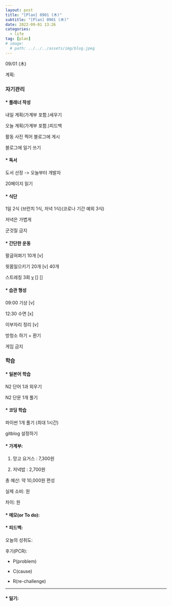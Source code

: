 ```yaml
---
layout: post
title: "[Plan] 0901 (木)"
subtitle: "[Plan] 0901 (木)"
date: 2022-09-01 13:26
categories:
  - life
tag: [plan]
# image:
  # path: ../../../assets/img/blog.jpeg
---
```


09/01 (木)

계획:

### 자기관리

#### * 플래너 작성

내일 계획(가계부 포함.)세우기 

오늘 계획(가계부 포함.)피드백 

활동 사진 찍어 블로그에 게시

블로그에 일기 쓰기 

#### * 독서

도서 선정 -> 오늘부터 개발자

20페이지 읽기 


#### * 식단

1일 2식 (브런치 1식, 저녁 1식)(코로나 기간 예외 3식) 

저녁은 가볍게 

군것질 금지 


#### * 간단한 운동

팔굽혀펴기 10개 [v]

윗몸일으키기 20개 [v] 40개

스트레칭 3회 [v](09:20) [] []


#### * 습관 형성

09:00 기상 [v]

12:30 수면 [x]

이부자리 정리 [v]

방청소 하기 + 환기 

게임 금지 


### 학습

#### * 일본어 학습

N2 단어 1과 외우기 

N2 단문 1개 풀기 



#### * 코딩 학습

파이썬 1개 풀기 (최대 1시간) 

gitblog 설정하기 



#### * 가계부:

1. 망고 요거스 : 7,300원

2. 저녁밥 : 2,700원

총 예산: 약 10,000원 편성

실제 소비:    원

차이:       원


#### * 메모(or To do):





#### * 피드백:

오늘의 성취도: 

후기(PCR):

* P(problem)


* C(cause)


* R(re-challenge)

---

#### * 일기:

